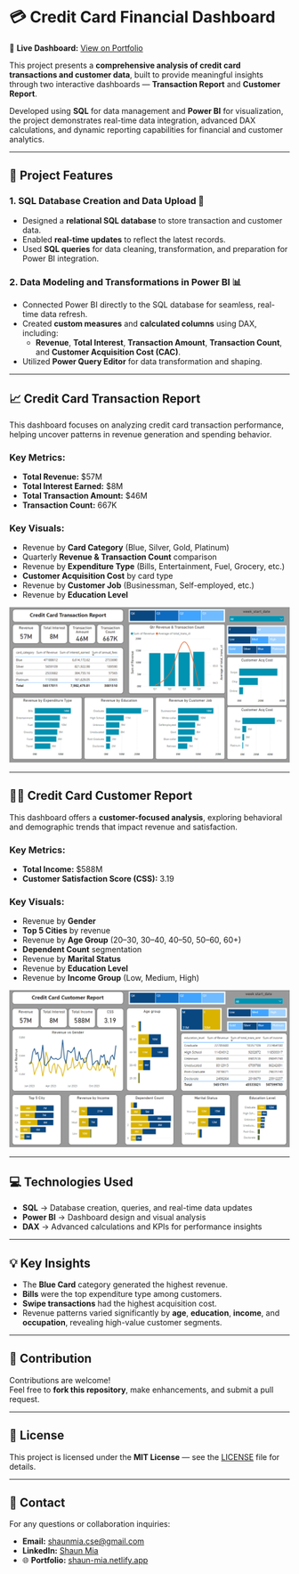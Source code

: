 # 💳 Credit Card Financial Dashboard  

🔗 **Live Dashboard:** [View on Portfolio](https://shaun-mia.netlify.app/projects/credit-card-financial-analysis)

This project presents a **comprehensive analysis of credit card transactions and customer data**, built to provide meaningful insights through two interactive dashboards — **Transaction Report** and **Customer Report**.  

Developed using **SQL** for data management and **Power BI** for visualization, the project demonstrates real-time data integration, advanced DAX calculations, and dynamic reporting capabilities for financial and customer analytics.  

---

## 🚀 Project Features  

### 1. SQL Database Creation and Data Upload 📂  
- Designed a **relational SQL database** to store transaction and customer data.  
- Enabled **real-time updates** to reflect the latest records.  
- Used **SQL queries** for data cleaning, transformation, and preparation for Power BI integration.  

### 2. Data Modeling and Transformations in Power BI 📊  
- Connected Power BI directly to the SQL database for seamless, real-time data refresh.  
- Created **custom measures** and **calculated columns** using DAX, including:  
  - **Revenue**, **Total Interest**, **Transaction Amount**, **Transaction Count**, and **Customer Acquisition Cost (CAC)**.  
- Utilized **Power Query Editor** for data transformation and shaping.  

---

## 📈 Credit Card Transaction Report  

This dashboard focuses on analyzing credit card transaction performance, helping uncover patterns in revenue generation and spending behavior.  

### Key Metrics:  
- **Total Revenue:** $57M  
- **Total Interest Earned:** $8M  
- **Total Transaction Amount:** $46M  
- **Transaction Count:** 667K  

### Key Visuals:  
- Revenue by **Card Category** (Blue, Silver, Gold, Platinum)  
- Quarterly **Revenue & Transaction Count** comparison  
- Revenue by **Expenditure Type** (Bills, Entertainment, Fuel, Grocery, etc.)  
- **Customer Acquisition Cost** by card type  
- Revenue by **Customer Job** (Businessman, Self-employed, etc.)  
- Revenue by **Education Level**  

![Credit Card Transaction Report](https://github.com/shaun-mia/Credit-Card-Financial-Dashboard/blob/main/Credit%20Card%20Transction.png)  

---

## 🧑‍💼 Credit Card Customer Report  

This dashboard offers a **customer-focused analysis**, exploring behavioral and demographic trends that impact revenue and satisfaction.  

### Key Metrics:  
- **Total Income:** $588M  
- **Customer Satisfaction Score (CSS):** 3.19  

### Key Visuals:  
- Revenue by **Gender**  
- **Top 5 Cities** by revenue  
- Revenue by **Age Group** (20–30, 30–40, 40–50, 50–60, 60+)  
- **Dependent Count** segmentation  
- Revenue by **Marital Status**  
- Revenue by **Education Level**  
- Revenue by **Income Group** (Low, Medium, High)  

![Credit Card Customer Report](https://github.com/shaun-mia/Credit-Card-Financial-Dashboard/blob/main/Credit%20Card%20Customer.png)  

---

## 💻 Technologies Used  
- **SQL** → Database creation, queries, and real-time data updates  
- **Power BI** → Dashboard design and visual analysis  
- **DAX** → Advanced calculations and KPIs for performance insights  

---

## 💡 Key Insights  
- The **Blue Card** category generated the highest revenue.  
- **Bills** were the top expenditure type among customers.  
- **Swipe transactions** had the highest acquisition cost.  
- Revenue patterns varied significantly by **age**, **education**, **income**, and **occupation**, revealing high-value customer segments.  

---

## 🤝 Contribution  
Contributions are welcome!  
Feel free to **fork this repository**, make enhancements, and submit a pull request.  

---

## 📜 License  
This project is licensed under the **MIT License** — see the [LICENSE](LICENSE) file for details.  

---

## 📧 Contact  
For any questions or collaboration inquiries:  
- **Email:** [shaunmia.cse@gmail.com](mailto:shaunmia.cse@gmail.com)  
- **LinkedIn:** [Shaun Mia](https://www.linkedin.com/in/shaun-mia)  
- 🌐 **Portfolio:** [shaun-mia.netlify.app](https://shaun-mia.netlify.app/projects/credit-card-financial-analysis)

